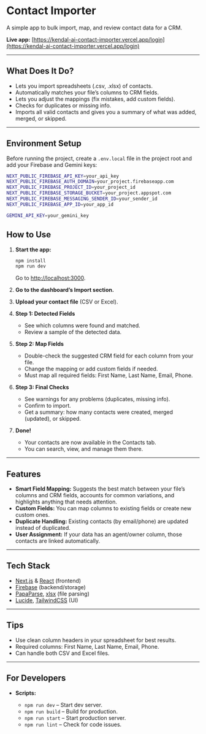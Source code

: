 # Contact Importer

A simple app to bulk import, map, and review contact data for a CRM.

**Live app:** [https://kendal-ai-contact-importer.vercel.app/login](https://kendal-ai-contact-importer.vercel.app/login)

---

## What Does It Do?

- Lets you import spreadsheets (.csv, .xlsx) of contacts.
- Automatically matches your file’s columns to CRM fields.
- Lets you adjust the mappings (fix mistakes, add custom fields).
- Checks for duplicates or missing info.
- Imports all valid contacts and gives you a summary of what was added, merged, or skipped.

---

## Environment Setup

Before running the project, create a `.env.local` file in the project root and add your Firebase and Gemini keys:

```bash
NEXT_PUBLIC_FIREBASE_API_KEY=your_api_key
NEXT_PUBLIC_FIREBASE_AUTH_DOMAIN=your_project.firebaseapp.com
NEXT_PUBLIC_FIREBASE_PROJECT_ID=your_project_id
NEXT_PUBLIC_FIREBASE_STORAGE_BUCKET=your_project.appspot.com
NEXT_PUBLIC_FIREBASE_MESSAGING_SENDER_ID=your_sender_id
NEXT_PUBLIC_FIREBASE_APP_ID=your_app_id

GEMINI_API_KEY=your_gemini_key
```

## How to Use

1. **Start the app:**

   ```bash
   npm install
   npm run dev
   ```

   Go to [http://localhost:3000](http://localhost:3000).

2. **Go to the dashboard’s Import section.**
3. **Upload your contact file** (CSV or Excel).
4. **Step 1: Detected Fields**

   - See which columns were found and matched.
   - Review a sample of the detected data.

5. **Step 2: Map Fields**

   - Double-check the suggested CRM field for each column from your file.
   - Change the mapping or add custom fields if needed.
   - Must map all required fields: First Name, Last Name, Email, Phone.

6. **Step 3: Final Checks**

   - See warnings for any problems (duplicates, missing info).
   - Confirm to import.
   - Get a summary: how many contacts were created, merged (updated), or skipped.

7. **Done!**
   - Your contacts are now available in the Contacts tab.
   - You can search, view, and manage them there.

---

## Features

- **Smart Field Mapping:** Suggests the best match between your file’s columns and CRM fields, accounts for common variations, and highlights anything that needs attention.
- **Custom Fields:** You can map columns to existing fields or create new custom ones.
- **Duplicate Handling:** Existing contacts (by email/phone) are updated instead of duplicated.
- **User Assignment:** If your data has an agent/owner column, those contacts are linked automatically.

---

## Tech Stack

- [Next.js](https://nextjs.org/) & [React](https://react.dev/) (frontend)
- [Firebase](https://firebase.google.com/) (backend/storage)
- [PapaParse](https://www.papaparse.com/), [xlsx](https://www.npmjs.com/package/xlsx) (file parsing)
- [Lucide](https://lucide.dev/), [TailwindCSS](https://tailwindcss.com/) (UI)

---

## Tips

- Use clean column headers in your spreadsheet for best results.
- Required columns: First Name, Last Name, Email, Phone.
- Can handle both CSV and Excel files.

---

## For Developers

- **Scripts:**

  - `npm run dev` – Start dev server.
  - `npm run build` – Build for production.
  - `npm run start` – Start production server.
  - `npm run lint` – Check for code issues.
